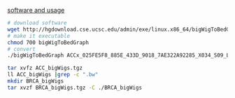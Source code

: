[software and usage](http://hgdownload.cse.ucsc.edu/admin/exe/linux.x86_64/)

```bash
# download software
wget http://hgdownload.cse.ucsc.edu/admin/exe/linux.x86_64/bigWigToBedGraph
# make it executable
chmod 700 bigWigToBedGraph
# convert
./bigWigToBedGraph ACCx_025FE5F8_885E_433D_9018_7AE322A92285_X034_S09_L133_B1_T1_PMRG.insertions.bw 1.bg
```
```bash
tar xvfz ACC_bigWigs.tgz
ll ACC_bigWigs |grep -c ".bw"
mkdir BRCA_bigWigs
tar xvzf BRCA_bigWigs.tgz -C ./BRCA_bigWigs
```

<!--stackedit_data:
eyJoaXN0b3J5IjpbLTMwNDMxNDgwOCwxNzMzNTM2MDY3LDEyOT
EyMzM0MjMsNjU3NTgwNjg0LC04NDI0ODk1MiwtMTIyODcyMzA4
OCwtOTc0NjIwMjU0LDE3MDc4NTM4NTcsMTEwMTEzMjEyXX0=
-->